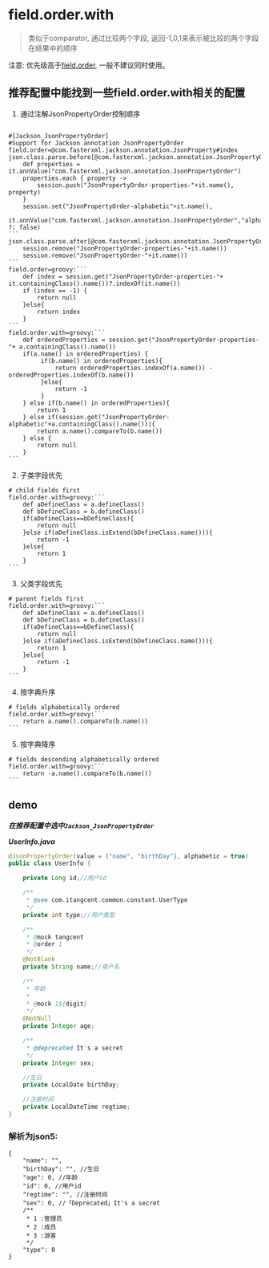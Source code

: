 # field.order.with

> 类似于comparator, 通过比较两个字段, 返回-1,0,1来表示被比较的两个字段在结果中的顺序

注意: 优先级高于[field.order](field_order.md), 一般不建议同时使用。


## 推荐配置中能找到一些field.order.with相关的配置

1. 通过注解JsonPropertyOrder控制顺序

``````properties

#[Jackson_JsonPropertyOrder]
#Support for Jackson annotation JsonPropertyOrder
field.order=@com.fasterxml.jackson.annotation.JsonProperty#index
json.class.parse.before[@com.fasterxml.jackson.annotation.JsonPropertyOrder]=groovy:```
    def properties = it.annValue("com.fasterxml.jackson.annotation.JsonPropertyOrder")
    properties.each { property ->
        session.push("JsonPropertyOrder-properties-"+it.name(), property)
    }
    session.set("JsonPropertyOrder-alphabetic"+it.name(),
        it.annValue("com.fasterxml.jackson.annotation.JsonPropertyOrder","alphabetic") ?: false)
```
json.class.parse.after[@com.fasterxml.jackson.annotation.JsonPropertyOrder]=groovy:```
    session.remove("JsonPropertyOrder-properties-"+it.name())
    session.remove("JsonPropertyOrder-"+it.name())
```
field.order=groovy:```
    def index = session.get("JsonPropertyOrder-properties-"+ it.containingClass().name())?.indexOf(it.name())
    if (index == -1) {
        return null
    }else{
        return index
    }
```
field.order.with=groovy:```
    def orderedProperties = session.get("JsonPropertyOrder-properties-"+ a.containingClass().name())
    if(a.name() in orderedProperties) {
         if(b.name() in orderedProperties){
             return orderedProperties.indexOf(a.name()) - orderedProperties.indexOf(b.name())
         }else{
             return -1
         }
    } else if(b.name() in orderedProperties){
        return 1
    } else if(session.get("JsonPropertyOrder-alphabetic"+a.containingClass().name())){
        return a.name().compareTo(b.name())
    } else {
        return null
    }
```
``````

2. 子类字段优先

``````properties
# child fields first
field.order.with=groovy:```
    def aDefineClass = a.defineClass()
    def bDefineClass = b.defineClass()
    if(aDefineClass==bDefineClass){
        return null
    }else if(aDefineClass.isExtend(bDefineClass.name())){
        return -1
    }else{
        return 1
    }
```
``````

3. 父类字段优先

``````properties
# parent fields first
field.order.with=groovy:```
    def aDefineClass = a.defineClass()
    def bDefineClass = b.defineClass()
    if(aDefineClass==bDefineClass){
        return null
    }else if(aDefineClass.isExtend(bDefineClass.name())){
        return 1
    }else{
        return -1
    }
```
``````


4. 按字典升序

``````properties
# fields alphabetically ordered
field.order.with=groovy:```
    return a.name().compareTo(b.name())
```
``````

5. 按字典降序

``````properties
# fields descending alphabetically ordered
field.order.with=groovy:```
    return -a.name().compareTo(b.name())
```
``````

## demo

***在推荐配置中选中`Jackson_JsonPropertyOrder`***

***UserInfo.java***

```java
@JsonPropertyOrder(value = {"name", "birthDay"}, alphabetic = true)
public class UserInfo {

    private Long id;//用户id

    /**
     * @see com.itangcent.common.constant.UserType
     */
    private int type;//用户类型

    /**
     * @mock tangcent
     * @order 1
     */
    @NotBlank
    private String name;//用户名

    /**
     * 年龄
     *
     * @mock 1${digit}
     */
    @NotNull
    private Integer age;

    /**
     * @deprecated It's a secret
     */
    private Integer sex;

    //生日
    private LocalDate birthDay;

    //注册时间
    private LocalDateTime regtime;
}

```

### 解析为json5:

```json5
{
    "name": "",
    "birthDay": "", //生日
    "age": 0, //年龄
    "id": 0, //用户id
    "regtime": "", //注册时间
    "sex": 0, //「Deprecated」It's a secret
    /**
     * 1 :管理员
     * 2 :成员
     * 3 :游客
     */
    "type": 0
}
```